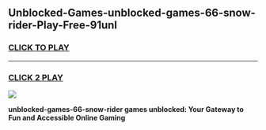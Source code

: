 
## Unblocked-Games-unblocked-games-66-snow-rider-Play-Free-91unl
<h3>
<a href="https://premium76.site?title=unblocked-games-66-snow-rider&ref=18A1">CLICK TO PLAY</a></h3>
<hr>

<h3>
<a href="https://premium76.site?title=unblocked-games-66-snow-rider&ref=18A1">CLICK 2 PLAY</a>
  
</h3>

<a href="https://premium76.site?title=unblocked-games-66-snow-rider&ref=18A1"><img src="https://clearcache.store/games.png"></a>


**unblocked-games-66-snow-rider games unblocked: Your Gateway to Fun and Accessible Online Gaming**

